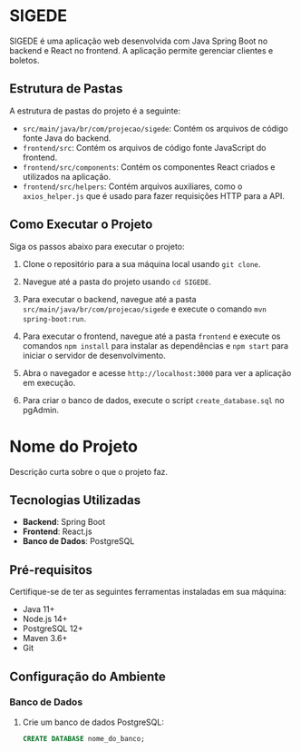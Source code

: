 # SIGEDE

SIGEDE é uma aplicação web desenvolvida com Java Spring Boot no backend e React no frontend. A aplicação permite gerenciar clientes e boletos.

## Estrutura de Pastas

A estrutura de pastas do projeto é a seguinte:

- `src/main/java/br/com/projecao/sigede`: Contém os arquivos de código fonte Java do backend.
- `frontend/src`: Contém os arquivos de código fonte JavaScript do frontend.
- `frontend/src/components`: Contém os componentes React criados e utilizados na aplicação.
- `frontend/src/helpers`: Contém arquivos auxiliares, como o `axios_helper.js` que é usado para fazer requisições HTTP para a API.

## Como Executar o Projeto

Siga os passos abaixo para executar o projeto:

1. Clone o repositório para a sua máquina local usando `git clone`.

2. Navegue até a pasta do projeto usando `cd SIGEDE`.

3. Para executar o backend, navegue até a pasta `src/main/java/br/com/projecao/sigede` e execute o comando `mvn spring-boot:run`.

4. Para executar o frontend, navegue até a pasta `frontend` e execute os comandos `npm install` para instalar as dependências e `npm start` para iniciar o servidor de desenvolvimento.

5. Abra o navegador e acesse `http://localhost:3000` para ver a aplicação em execução.

6. Para criar o banco de dados, execute o script `create_database.sql` no pgAdmin.




# Nome do Projeto

Descrição curta sobre o que o projeto faz.

## Tecnologias Utilizadas

- **Backend**: Spring Boot
- **Frontend**: React.js
- **Banco de Dados**: PostgreSQL

## Pré-requisitos

Certifique-se de ter as seguintes ferramentas instaladas em sua máquina:

- Java 11+
- Node.js 14+
- PostgreSQL 12+
- Maven 3.6+
- Git

## Configuração do Ambiente

### Banco de Dados

1. Crie um banco de dados PostgreSQL:
   ```sql
   CREATE DATABASE nome_do_banco;
